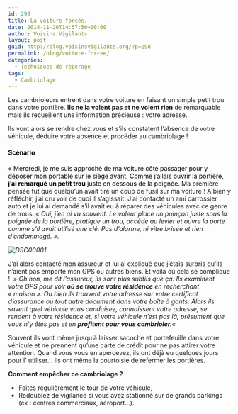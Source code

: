 ```yaml
---
id: 298
title: La voiture forcée.
date: 2014-11-26T14:57:50+00:00
author: Voisins Vigilants
layout: post
guid: http://blog.voisinsvigilants.org/?p=298
permalink: /blog/voiture-forcee/
categories:
  - Techniques de reperage
tags:
  - Cambriolage
---
```

Les cambrioleurs entrent dans votre voiture en faisant un simple petit trou dans votre portière. **Ils ne la volent pas et ne volent rien** de remarquable mais ils recueillent une information précieuse : votre adresse.
  
Ils vont alors se rendre chez vous et s’ils constatent l’absence de votre véhicule, déduire votre absence et procéder au cambriolage !

#### <span style="color: #000000;"><strong>Scénario</strong></span>

<span style="color: #000000;">« Mercredi, je me suis approché de ma voiture côté passager pour y déposer mon portable sur le siège avant. Comme j&rsquo;allais ouvrir la portière,<strong> j&rsquo;ai remarqué un petit trou</strong> juste en dessous de la poignée. </span>Ma première pensée fut que quelqu&rsquo;un avait tiré un coup de fusil sur ma voiture ! A bien y réfléchir, j&rsquo;ai cru voir de quoi il s&rsquo;agissait. J&rsquo;ai contacté un ami carrossier auto et je lui ai demandé s&rsquo;il avait eu à réparer des véhicules avec ce genre de trous. _« Oui, j&rsquo;en ai vu souvent. Le voleur place un poinçon juste sous la poignée de la portière, pratique un trou, accède au levier et ouvre la porte comme s&rsquo;il avait utilisé une clé. Pas d&rsquo;alarme, ni vitre brisée et rien d&rsquo;endommagé. »._

_<img class="alignright wp-image-300" src="./../../images/2014/11/DSC00001.jpg" alt="DSC00001"/>_

J&rsquo;ai alors contacté mon assureur et lui ai expliqué que j&rsquo;étais surpris qu&rsquo;ils n&rsquo;aient pas emporté mon GPS ou autres biens. Et voilà où cela se complique ! _&nbsp;&raquo; Oh non, me dit l&rsquo;assureur, ils sont plus subtils que ça. Ils examinent votre GPS pour voir **où se trouve votre résidence** en recherchant &laquo;&nbsp;maison&nbsp;&raquo;. Ou bien ils trouvent votre adresse sur votre certificat d&rsquo;assurance ou tout autre document dans votre boîte à gants. Alors ils savent quel véhicule vous conduisez, connaissent votre adresse, se rendent à votre résidence et, si votre véhicule n&rsquo;est pas là, présument que vous n&rsquo;y êtes pas et en **profitent pour vous cambrioler.**&laquo;&nbsp;_

Souvent ils vont même jusqu&rsquo;à laisser sacoche et portefeuille dans votre véhicule et ne prennent qu&rsquo;une carte de crédit pour ne pas attirer votre attention. Quand vous vous en apercevez, ils ont déjà eu quelques jours pour l&rsquo; utiliser&#8230; Ils ont même la courtoisie de refermer les portières.

**Comment empêcher ce cambriolage ?**

  * Faites régulièrement le tour de votre véhicule,
  * Redoublez de vigilance si vous avez stationné sur de grands parkings (ex : centres commerciaux, aéroport…).

&nbsp;
